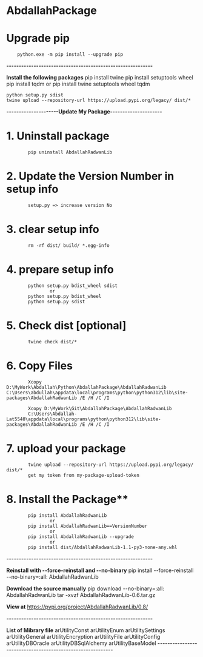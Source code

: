 # AbdallahPackage

# Upgrade pip

        python.exe -m pip install --upgrade pip

**-----------------------------------------------------------**

**Install the following packages**
pip install twine
pip install setuptools wheel
pip install tqdm
or
pip install twine setuptools wheel tqdm

    python setup.py sdist
    twine upload --repository-url https://upload.pypi.org/legacy/ dist/*

**---------------------Update My Package---------------------**

# 1. Uninstall package

            pip uninstall AbdallahRadwanLib

# 2. Update the Version Number in setup info

            setup.py => increase version No

# 3. clear setup info

            rm -rf dist/ build/ *.egg-info

# 4. prepare setup info

            python setup.py bdist_wheel sdist
                    or
            python setup.py bdist_wheel
            python setup.py sdist

# 5. Check dist [optional]

            twine check dist/*

# 6. Copy Files

            Xcopy D:\MyWork\Abdallah\Python\AbdallahPackage\AbdallahRadwanLib C:\Users\abdullah\appdata\local\programs\python\python312\lib\site-packages\AbdallahRadwanLib /E /H /C /I

            Xcopy D:\MyWork\Git\AbdallahPackage\AbdallahRadwanLib
            C:\Users\Abdallah-Lat5540\appdata\local\programs\python\python312\lib\site-packages\AbdallahRadwanLib /E /H /C /I

# 7. upload your package

            twine upload --repository-url https://upload.pypi.org/legacy/ dist/*
            get my token from my-package-upload-token

# 8. Install the Package\*\*

            pip install AbdallahRadwanLib
                    or
            pip install AbdallahRadwanLib==VersionNumber
                    or
            pip install AbdallahRadwanLib --upgrade
                    or
            pip install dist/AbdallahRadwanLib-1.1-py3-none-any.whl

**-----------------------------------------------------------**

**Reinstall with --force-reinstall and --no-binary**
pip install --force-reinstall --no-binary=:all: AbdallahRadwanLib

**Download the source manually**
pip download --no-binary=:all: AbdallahRadwanLib
tar -xvzf AbdallahRadwanLib-0.6.tar.gz

**View at**
https://pypi.org/project/AbdallahRadwanLib/0.8/

**-----------------------------------------------------------**

**List of Mibrary file**
arUtilityConst
arUtilityEnum
arUtilitySettings
arUtilityGeneral
arUtilityEncryption
arUtilityFile
arUtilityConfig
arUtilityDBOracle
arUtilityDBSqlAlchemy
arUtilityBaseModel
**-----------------------------------------------------------**
